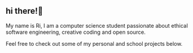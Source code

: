 ## hi there!👾

My name is Ri, I am a computer science student passionate about ethical software engineering, creative coding and open source.

Feel free to check out some of my personal and school projects below.
